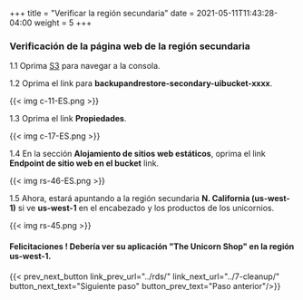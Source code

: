 +++
title = "Verificar la región secundaria"
date =  2021-05-11T11:43:28-04:00
weight = 5
+++

### Verificación de la página web de la región secundaria

1.1 Oprima [S3](https://console.aws.amazon.com/s3/home?region=us-east-1#/) para navegar a la consola.

1.2 Oprima el link para **backupandrestore-secondary-uibucket-xxxx**.

{{< img c-11-ES.png >}}


1.3 Oprima el link **Propiedades**.  

{{< img c-17-ES.png >}}

1.4 En la sección **Alojamiento de sitios web estáticos**,  oprima el link **Endpoint de sitio web en el bucket** link.

{{< img rs-46-ES.png >}}

1.5 Ahora, estará apuntando a la región secundaria **N. California (us-west-1)** si ve **us-west-1** en el encabezado y los productos de los unicornios.

{{< img rs-45.png >}}

#### Felicitaciones !  Debería ver su aplicación "The Unicorn Shop" en la región **us-west-1**.

{{< prev_next_button link_prev_url="../rds/" link_next_url="../7-cleanup/" button_next_text="Siguiente paso" button_prev_text="Paso anterior"/>}}

